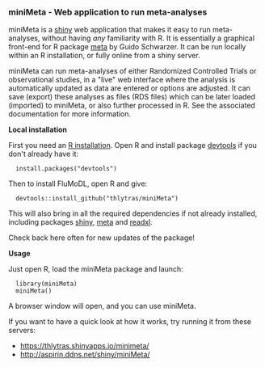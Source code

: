 ### miniMeta - Web application to run meta-analyses

miniMeta is a [shiny](https://shiny.rstudio.com/) web application 
that makes it easy to run meta-analyses, without having _any_ familiarity 
with R. It is essentially a graphical front-end for R package 
[meta](https://CRAN.R-project.org/package=meta) by Guido Schwarzer. 
It can be run locally within an R installation, or fully online 
from a shiny server.

miniMeta can run meta-analyses of either Randomized Controlled Trials or 
observational studies, in a "live" web interface where the analysis is
automatically updated as data are entered or options are adjusted. It can save 
(export) these analyses as files (RDS files) which can be later loaded (imported)
to miniMeta, or also further processed in R. See the associated documentation
for more information.

**Local installation**

First you need an [R installation](https://cran.r-project.org/). 
Open R and install package [devtools](https://CRAN.R-project.org/package=devtools) 
if you don't already have it:

      install.packages("devtools")

Then to install FluMoDL, open R and give:

      devtools::install_github("thlytras/miniMeta")

This will also bring in all the required dependencies if not already installed, 
including packages [shiny](https://CRAN.R-project.org/package=shiny), 
[meta](https://CRAN.R-project.org/package=meta) and 
[readxl](https://CRAN.R-project.org/package=readxl).

Check back here often for new updates of the package!

**Usage**

Just open R, load the miniMeta package and launch:

      library(miniMeta)
      miniMeta()

A browser window will open, and you can use miniMeta.

If you want to have a quick look at how it works, try running it from these servers:

* https://thlytras.shinyapps.io/minimeta/
* http://aspirin.ddns.net/shiny/miniMeta/

